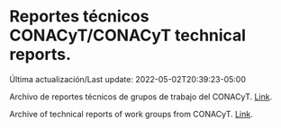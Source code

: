 # Reportes técnicos CONACyT/CONACyT technical reports.

Última actualización/Last update: 2022-05-02T20:39:23-05:00

Archivo de reportes técnicos de grupos de trabajo del CONACyT. [Link](https://salud.conacyt.mx/coronavirus/investigacion/productos/).

Archive of technical reports of work groups from CONACyT. [Link](https://salud.conacyt.mx/coronavirus/investigacion/productos/).
